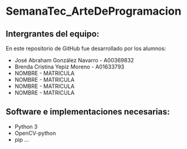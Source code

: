 # SemanaTec_ArteDeProgramacion

## Intergrantes del equipo:

En este repositorio de GitHub fue desarrollado por los alumnos:

- José Abraham González Navarro - A00369832
- Brenda Cristina Yepiz Moreno - A01633793
- NOMBRE - MATRICULA
- NOMBRE - MATRICULA
- NOMBRE - MATRICULA
- NOMBRE - MATRICULA

## Software e implementaciones necesarias:

- Python 3
- OpenCV-python
- pip
...
